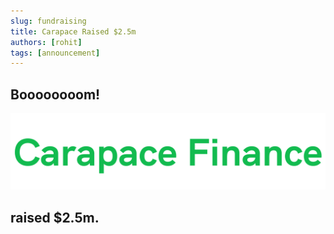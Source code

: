 ```yaml
---
slug: fundraising
title: Carapace Raised $2.5m
authors: [rohit]
tags: [announcement]
---
```


## Boooooooom! 

![Carapace Logo](./carapace_name_logo.png)

## raised $2.5m.
